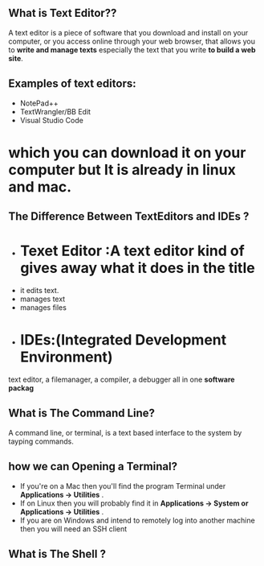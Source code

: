 ## What is Text Editor??
A text editor is a piece of software that you download and install on
your computer, or you access online through your web browser, that
allows you to **write and manage texts** especially the text that you write
**to build a web site**.

## Examples of text editors:
- NotePad++
- TextWrangler/BB Edit
- Visual Studio Code
# which you can download it on your computer  **but** It is already in linux and mac.
## The Difference Between TextEditors and IDEs ?
- # Texet Editor :A text editor kind of gives away what it does in the title
- it edits text.
- manages text
- manages files
- # IDEs:(Integrated Development Environment)
text editor, a filemanager, a compiler,
 a debugger all in one **software packag**

## What is The Command Line?
A command line, or terminal, is a text based interface to the system by  tayping commands.
## how we can Opening a Terminal?
- If you're on a Mac then you'll find the program Terminal under **Applications -> Utilities** .
- If on Linux then you will probably find it in **Applications -> System or Applications -> Utilities** .
- If you are on Windows and intend to remotely log into another machine then you will need an SSH client

## What is The Shell ?


